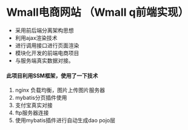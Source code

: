 
# Wmall电商网站 （Wmall q前端实现）
- 采用前后端分离架构思想
- 利用ajax渲染技术
- 进行调用接口进行页面渲染
- 模块化开发的前端电商项目
- 与服务端真实数据对接。

#### 此项目利用SSM框架，使用了一下技术

1. nginx 负载均衡，图片上传图片服务器
2. mybatis分页插件使用
3. 支付宝真实对接
4. ftp服务器连接
5. 使用mybatis插件进行自动生成dao pojo层
